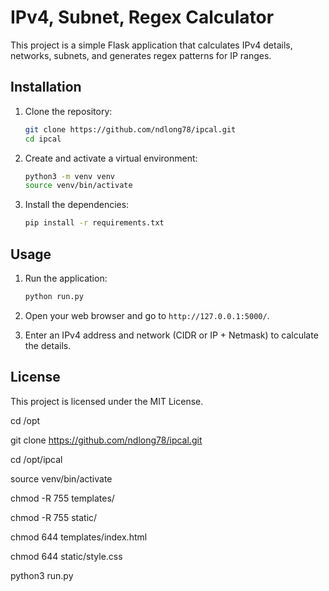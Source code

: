 # IPv4, Subnet, Regex Calculator

This project is a simple Flask application that calculates IPv4 details, networks, subnets, and generates regex patterns for IP ranges.

## Installation

1. Clone the repository:
    ```sh
    git clone https://github.com/ndlong78/ipcal.git
    cd ipcal
    ```

2. Create and activate a virtual environment:
    ```sh
    python3 -m venv venv
    source venv/bin/activate
    ```

3. Install the dependencies:
    ```sh
    pip install -r requirements.txt
    ```

## Usage

1. Run the application:
    ```sh
    python run.py
    ```

2. Open your web browser and go to `http://127.0.0.1:5000/`.

3. Enter an IPv4 address and network (CIDR or IP + Netmask) to calculate the details.

## License

This project is licensed under the MIT License.


cd /opt

git clone https://github.com/ndlong78/ipcal.git

cd /opt/ipcal

source venv/bin/activate

chmod -R 755 templates/

chmod -R 755 static/

chmod 644 templates/index.html

chmod 644 static/style.css

python3 run.py
